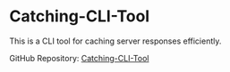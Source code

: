 # Catching-CLI-Tool

This is a CLI tool for caching server responses efficiently.

GitHub Repository: [Catching-CLI-Tool](https://github.com/Mohit-Dholpuria/Catching-CLI-Tool.git)